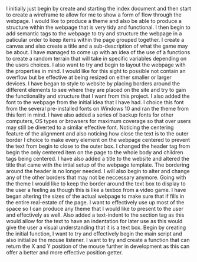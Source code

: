 I initially just begin by create and starting the index document and then start to create a wireframe to allow for me to show a form of flow through the webpage. I would like to produce a theme and also be able to produce a structure within the webpage that is very tidy and functional.
I then begin to add semantic tags to the webpage to try and structure the webpage in a paticular order to keep items within the page grouped together. I create a canvas and also create a title and a sub-description of what the game may be about. I have managed to come up with an idea of the use of a functions to create a random terrain that will take in specific variables depending on the users choices.
I also want to try and begin to layout the webpage with the properties in mind. I would like for this sight to possible not contain an overflow but be effective at being resized on either smaller or larger devices.
I have began to style to website by placing borders around the different elements to see where they are placed on the site and try to gain the functionality and structure that I want from this project. I also added the font to the webpage from the initial idea that I have had. I choice this font from the several pre-installed fonts on Windows 10 and ran the theme from this font in mind. I have also added a series of backup fonts for other computers, OS types or browsers for maximum coverage so that over users may still be diverted to a similar effective font.
Noticing the centering feature of the alignment and also noticing how close the text is to the outer border I choice to make every element on the webpage centered to prevent the text from begin to close to the outer box. I changed the header tag from begin the only centered item on the page to the whole body and children tags being centered.
I have also added a title to the website and altered the title that came with the intial setup of the webpage template.
The bordering around the header is no longer needed. I will also begin to alter and change any of the other borders that may not be neccessary anymore. Going with the theme I would like to keep the border around the text box to display to the user a feeling as though this is like a texbox from a video game.
I have began altering the sizes of the actual webpage to make sure that if fills in the entire real-estate of the page. I want to effectively use up most of the space so I can produce any theme that I would like to present to the user and effectively as well.
Also added a text-indent to the section tag as this would allow for the text to have an indentation for later use as this would give the user a visual understanding that it is a text box.
Begin by creating the initial function, I want to try and effectively begin the main script and also initialize the mouse listener. I want to try and create a function that can return the X and Y position of the mouse further in development as this can offer a better and more effective position getter.